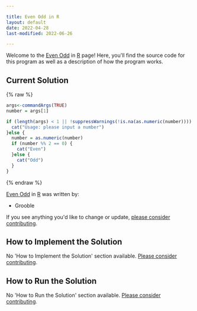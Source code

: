 ```yaml
---

title: Even Odd in R
layout: default
date: 2022-04-28
last-modified: 2022-06-26

---
```


Welcome to the [Even Odd](https://sampleprograms.io/projects/even-odd) in [R](https://sampleprograms.io/languages/r) page! Here, you'll find the source code for this program as well as a description of how the program works.

## Current Solution

{% raw %}

```r
args<-commandArgs(TRUE)
number = args[1]

if (length(args) < 1 || !suppressWarnings(!is.na(as.numeric(number)))) {
  cat("Usage: please input a number")
}else {
  number = as.numeric(number)
  if (number %% 2 == 0) {
    cat("Even")
  }else {
    cat("Odd")
  }
}
```

{% endraw %}

[Even Odd](https://sampleprograms.io/projects/even-odd) in [R](https://sampleprograms.io/languages/r) was written by:

- Grooble

If you see anything you'd like to change or update, [please consider contributing](https://github.com/TheRenegadeCoder/sample-programs).

## How to Implement the Solution

No 'How to Implement the Solution' section available. [Please consider contributing](https://github.com/TheRenegadeCoder/sample-programs-website).

## How to Run the Solution

No 'How to Run the Solution' section available. [Please consider contributing](https://github.com/TheRenegadeCoder/sample-programs-website).